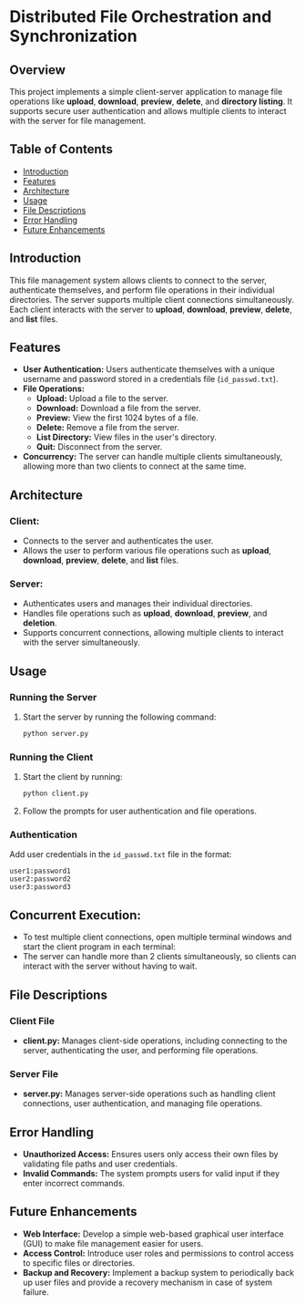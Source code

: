 # Distributed File Orchestration and Synchronization

## Overview
This project implements a simple client-server application to manage file operations like **upload**, **download**, **preview**, **delete**, and **directory listing**. It supports secure user authentication and allows multiple clients to interact with the server for file management.

## Table of Contents
- [Introduction](#introduction)
- [Features](#features)
- [Architecture](#architecture)
- [Usage](#usage)
- [File Descriptions](#file-descriptions)
- [Error Handling](#error-handling)
- [Future Enhancements](#future-enhancements)

## Introduction
This file management system allows clients to connect to the server, authenticate themselves, and perform file operations in their individual directories. The server supports multiple client connections simultaneously. Each client interacts with the server to **upload**, **download**, **preview**, **delete**, and **list** files.

## Features
- **User Authentication:** Users authenticate themselves with a unique username and password stored in a credentials file (`id_passwd.txt`).
- **File Operations:**
  - **Upload:** Upload a file to the server.
  - **Download:** Download a file from the server.
  - **Preview:** View the first 1024 bytes of a file.
  - **Delete:** Remove a file from the server.
  - **List Directory:** View files in the user's directory.
  - **Quit:** Disconnect from the server.
- **Concurrency:** The server can handle multiple clients simultaneously, allowing more than two clients to connect at the same time.

## Architecture
### Client:
- Connects to the server and authenticates the user.
- Allows the user to perform various file operations such as **upload**, **download**, **preview**, **delete**, and **list** files.

### Server:
- Authenticates users and manages their individual directories.
- Handles file operations such as **upload**, **download**, **preview**, and **deletion**.
- Supports concurrent connections, allowing multiple clients to interact with the server simultaneously.

## Usage
### Running the Server
1. Start the server by running the following command:
   ```bash
   python server.py

### Running the Client
1. Start the client by running:
   ```bash
   python client.py

2. Follow the prompts for user authentication and file operations.

### **Authentication**
Add user credentials in the `id_passwd.txt` file in the format:
```plaintext
user1:password1
user2:password2
user3:password3
```

## **Concurrent Execution**:  
- To test multiple client connections, open multiple terminal windows and start the client program in each terminal:
- The server can handle more than 2 clients simultaneously, so clients can interact with the server without having to wait.

## **File Descriptions**
### **Client File**
- **client.py:** Manages client-side operations, including connecting to the server, authenticating the user, and performing file operations.

### **Server File**
- **server.py:** Manages server-side operations such as handling client connections, user authentication, and managing file operations.

## **Error Handling**
- **Unauthorized Access:** Ensures users only access their own files by validating file paths and user credentials.
- **Invalid Commands:** The system prompts users for valid input if they enter incorrect commands.

## **Future Enhancements**
- **Web Interface:** Develop a simple web-based graphical user interface (GUI) to make file management easier for users.
- **Access Control:** Introduce user roles and permissions to control access to specific files or directories.
- **Backup and Recovery:** Implement a backup system to periodically back up user files and provide a recovery mechanism in case of system failure.







